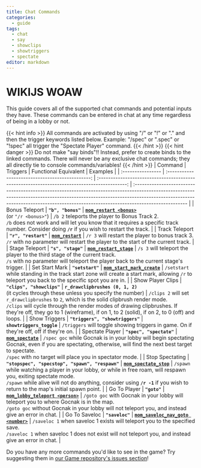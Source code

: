 ```yaml
---
title: Chat Commands
categories:
  - guide
tags:
  - chat
  - say
  - showclips
  - showtriggers
  - spectate
editor: markdown
---
```


# WIKIJS WOAW
This guide covers all of the supported chat commands and potential inputs they have. These commands can be entered in chat at any time regardless of being in a lobby or not.

{{< hint info >}}
All commands are activated by using "/" or "!" or "." and then the trigger keywords listed below. Example: "/spec" or ".spec" or "!spec" all trigger the "Spectate Player" command.
{{< /hint >}}
{{< hint danger >}}
Do not make "say binds"!! Instead, prefer to create binds to the linked commands. There will never be any exclusive chat commands; they all directly tie to console commands/variables!
{{< /hint >}}
| Command | Triggers | Functional Equivalent | Examples |
| :---------------- | :----------------------------------------------: | :------------------------------------------------------------------------------------------: | :---------------------------------------------------------------------------------------------------------------------------------------------------------------------------------------------------------------------------------------------------------------- |
| Bonus Teleport | **`"b", "bonus"`** | **[`mom_restart <bonus>`](/command/mom_restart)** <br>(or `"/r <bonus>"`) | `/b 2` teleports the player to Bonus Track 2.<br>`/b` does not work and will let you know that it requires a specific track number. Consider doing **`/r`** if you wish to restart the track. |
| Track Teleport | **`"r", "restart"`** | **[`mom_restart`](/command/mom_restart)** | `/r 3` will restart the player to bonus track 3.<br>`/r` with no parameter will restart the player to the start of the current track. |
| Stage Teleport | **`"s", "stage"`** | **[`mom_restart_stage`](/command/mom_restart_stage)** | `/s 3` will teleport the player to the third stage of the current track.<br>`/s` with no parameter will teleport the player back to the current stage's trigger. |
| Set Start Mark | **`"setstart"`** | **[`mom_start_mark_create`](/command/mom_start_mark_create)** | `/setstart` while standing in the track start zone will create a start mark, allowing `/r` to teleport you back to the specific spot you are in. |
| Show Player Clips | **`"clips", "showclips"`** | **`r_drawclipbrushes (0, 1, 2)`**<br>(it cycles through these unless you specify the number) | `/clips 2` will set `r_drawclipbrushes` to `2`, which is the solid clipbrush render mode.<br>`/clips` will cycle through the render modes of drawing clipbrushes. If they're off, they go to 1 (wireframe), if on 1, to 2 (solid), if on 2, to 0 (off) and loops. |
| Show Triggers | **`"triggers", "showtriggers"`** | **`showtriggers_toggle`** | `/triggers` will toggle showing triggers in game. On if they're off, off if they're on. |
| Spectate Player | **`"spec", "spectate"`** | **[`mom_spectate`](/command/mom_spectate)** | `/spec goc` while Gocnak is in your lobby will begin spectating Gocnak, even if you are spectating, otherwise, will find the next best target to spectate.<br>`/spec` with no target will place you in spectator mode. |
| Stop Spectating | **`"stopspec", "specstop", "spawn", "respawn"`** | **[`mom_spectate_stop`](/command/mom_spectate_stop)** | `/spawn` while watching a player in your lobby, or while in free roam, will respawn you, exiting spectate mode.<br>`/spawn` while alive will not do anything, consider using **`/r -1`** if you wish to return to the map's initial spawn point. |
| Go To Player | **`"goto"`** | **[`mom_lobby_teleport <person>`](/command/mom_lobby_teleport/)** | `/goto goc` with Gocnak in your lobby will teleport you to where Gocnak is in the map.<br>`/goto goc` without Gocnak in your lobby will not teleport you, and instead give an error in chat. |
| Go To Saveloc | **`"saveloc"`** | **[`mom_saveloc_nav_goto <number>`](/command/mom_saveloc_nav_goto)** | `/saveloc 1` when saveloc 1 exists will teleport you to the specified save.<br>`/saveloc 1` when saveloc 1 does not exist will not teleport you, and instead give an error in chat. |

Do you have any more commands you'd like to see in the game? Try suggesting them in [our Game repository's issues section](https://github.com/momentum-mod/game/issues/new/choose)!
